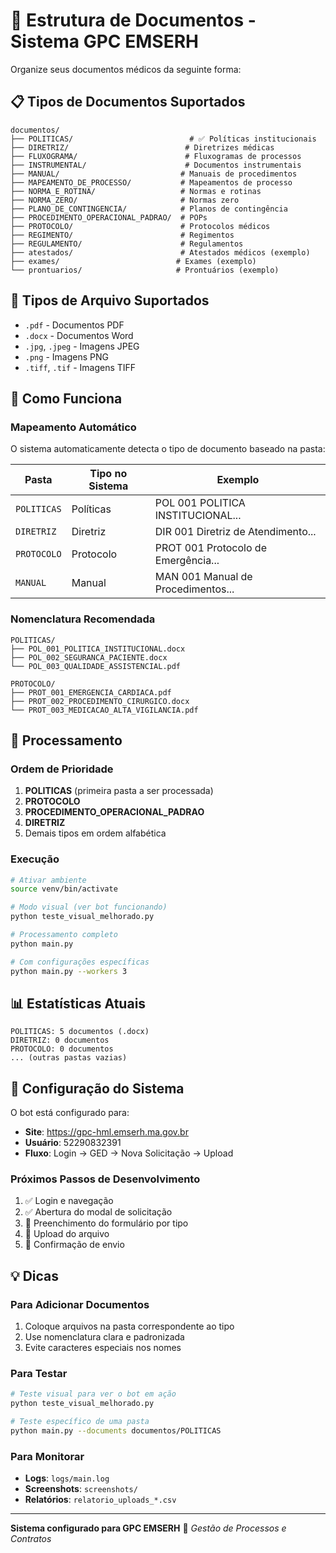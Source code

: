 # 📁 Estrutura de Documentos - Sistema GPC EMSERH

Organize seus documentos médicos da seguinte forma:

## 📋 Tipos de Documentos Suportados

```
documentos/
├── POLITICAS/                          # ✅ Políticas institucionais
├── DIRETRIZ/                          # Diretrizes médicas
├── FLUXOGRAMA/                        # Fluxogramas de processos
├── INSTRUMENTAL/                      # Documentos instrumentais
├── MANUAL/                           # Manuais de procedimentos
├── MAPEAMENTO_DE_PROCESSO/           # Mapeamentos de processo
├── NORMA_E_ROTINA/                   # Normas e rotinas
├── NORMA_ZERO/                       # Normas zero
├── PLANO_DE_CONTINGENCIA/            # Planos de contingência
├── PROCEDIMENTO_OPERACIONAL_PADRAO/  # POPs
├── PROTOCOLO/                        # Protocolos médicos
├── REGIMENTO/                        # Regimentos
├── REGULAMENTO/                      # Regulamentos
├── atestados/                        # Atestados médicos (exemplo)
├── exames/                          # Exames (exemplo)
└── prontuarios/                     # Prontuários (exemplo)
```

## 📝 Tipos de Arquivo Suportados

- `.pdf` - Documentos PDF
- `.docx` - Documentos Word
- `.jpg`, `.jpeg` - Imagens JPEG
- `.png` - Imagens PNG
- `.tiff`, `.tif` - Imagens TIFF

## 🎯 Como Funciona

### Mapeamento Automático
O sistema automaticamente detecta o tipo de documento baseado na pasta:

| Pasta | Tipo no Sistema | Exemplo |
|-------|----------------|---------|
| `POLITICAS` | Políticas | POL 001 POLITICA INSTITUCIONAL... |
| `DIRETRIZ` | Diretriz | DIR 001 Diretriz de Atendimento... |
| `PROTOCOLO` | Protocolo | PROT 001 Protocolo de Emergência... |
| `MANUAL` | Manual | MAN 001 Manual de Procedimentos... |

### Nomenclatura Recomendada
```
POLITICAS/
├── POL_001_POLITICA_INSTITUCIONAL.docx
├── POL_002_SEGURANCA_PACIENTE.docx
└── POL_003_QUALIDADE_ASSISTENCIAL.pdf

PROTOCOLO/
├── PROT_001_EMERGENCIA_CARDIACA.pdf
├── PROT_002_PROCEDIMENTO_CIRURGICO.docx
└── PROT_003_MEDICACAO_ALTA_VIGILANCIA.pdf
```

## 🚀 Processamento

### Ordem de Prioridade
1. **POLITICAS** (primeira pasta a ser processada)
2. **PROTOCOLO**
3. **PROCEDIMENTO_OPERACIONAL_PADRAO**
4. **DIRETRIZ**
5. Demais tipos em ordem alfabética

### Execução
```bash
# Ativar ambiente
source venv/bin/activate

# Modo visual (ver bot funcionando)
python teste_visual_melhorado.py

# Processamento completo
python main.py

# Com configurações específicas
python main.py --workers 3
```

## 📊 Estatísticas Atuais

```
POLITICAS: 5 documentos (.docx)
DIRETRIZ: 0 documentos
PROTOCOLO: 0 documentos
... (outras pastas vazias)
```

## 🔧 Configuração do Sistema

O bot está configurado para:
- **Site**: https://gpc-hml.emserh.ma.gov.br
- **Usuário**: 52290832391
- **Fluxo**: Login → GED → Nova Solicitação → Upload

### Próximos Passos de Desenvolvimento
1. ✅ Login e navegação
2. ✅ Abertura do modal de solicitação
3. 🚧 Preenchimento do formulário por tipo
4. 🚧 Upload do arquivo
5. 🚧 Confirmação de envio

## 💡 Dicas

### Para Adicionar Documentos
1. Coloque arquivos na pasta correspondente ao tipo
2. Use nomenclatura clara e padronizada
3. Evite caracteres especiais nos nomes

### Para Testar
```bash
# Teste visual para ver o bot em ação
python teste_visual_melhorado.py

# Teste específico de uma pasta
python main.py --documents documentos/POLITICAS
```

### Para Monitorar
- **Logs**: `logs/main.log`
- **Screenshots**: `screenshots/`
- **Relatórios**: `relatorio_uploads_*.csv`

---

**Sistema configurado para GPC EMSERH** 🏥
*Gestão de Processos e Contratos*